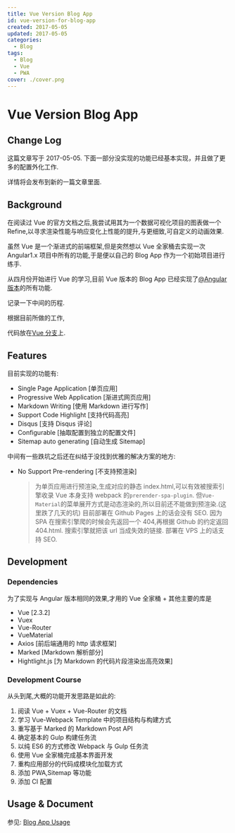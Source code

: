 ```yaml
---
title: Vue Version Blog App
id: vue-version-for-blog-app
created: 2017-05-05
updated: 2017-05-05
categories:
  - Blog
tags:
  - Blog
  - Vue
  - PWA
cover: ./cover.png
---
```


# Vue Version Blog App

## Change Log

这篇文章写于 2017-05-05. 下面一部分没实现的功能已经基本实现，并且做了更多的配置外化工作.

详情将会发布到新的一篇文章里面.

## Background

在阅读过 Vue 的官方文档之后,我尝试用其为一个数据可视化项目的图表做一个 Refine,以寻求渲染性能与响应变化上性能的提升,与更细致,可自定义的动画效果.

虽然 Vue 是一个渐进式的前端框架,但是突然想以 Vue 全家桶去实现一次 Angular1.x 项目中所有的功能,于是便以自己的 Blog App 作为一个初始项目进行练手.

从四月份开始进行 Vue 的学习,目前 Vue 版本的 Blog App 已经实现了[@Angular 版本](https://github.com/Aquariuslt/Blog/tree/NG2)的所有功能.

记录一下中间的历程.

根据目前所做的工作,

代码放在[Vue 分支](https://github.com/Aquariuslt/Blog)上.

## Features

目前实现的功能有:

- Single Page Application [单页应用]
- Progressive Web Application [渐进式网页应用]
- Markdown Writing [使用 Markdown 进行写作]
- Support Code Highlight [支持代码高亮]
- Disqus [支持 Disqus 评论]
- Configurable [抽取配置到独立的配置文件]
- Sitemap auto generating [自动生成 Sitemap]

中间有一些跌坑之后还在纠结于没找到优雅的解决方案的地方:

- No Support Pre-rendering [不支持预渲染]
  > 为单页应用进行预渲染,生成对应的静态 index.html,可以有效被搜索引擎收录 Vue 本身支持 webpack 的`prerender-spa-plugin`. 但`Vue-Material`的菜单展开方式是动态渲染的,所以目前还不能做到预渲染.(这里跌了几天的坑) 目前部署在 Github Pages 上的话会没有 SEO. 因为 SPA 在搜索引擎爬的时候会先返回一个 404,再根据 Github 的约定返回 404.html. 搜索引擎就把该 url 当成失效的链接. 部署在 VPS 上的话支持 SEO.

## Development

### Dependencies

为了实现与 Angular 版本相同的效果,才用的 Vue 全家桶 + 其他主要的库是

- Vue [2.3.2]
- Vuex
- Vue-Router
- VueMaterial
- Axios [前后端通用的 http 请求框架]
- Marked [Markdown 解析部分]
- Hightlight.js [为 Markdown 的代码片段渲染出高亮效果]

### Development Course

从头到尾,大概的功能开发思路是如此的:

1. 阅读 Vue + Vuex + Vue-Router 的文档
2. 学习 Vue-Webpack Template 中的项目结构与构建方式
3. 重写基于 Marked 的 Markdown Post API
4. 确定基本的 Gulp 构建任务流
5. 以纯 ES6 的方式修改 Webpack 与 Gulp 任务流
6. 使用 Vue 全家桶完成基本界面开发
7. 重构应用部分的代码成模块化加载方式
8. 添加 PWA,Sitemap 等功能
9. 添加 CI 配置

## Usage & Document

参见: [Blog App Usage](https://github.com/Aquariuslt/Blog/tree/VUE#usage)

